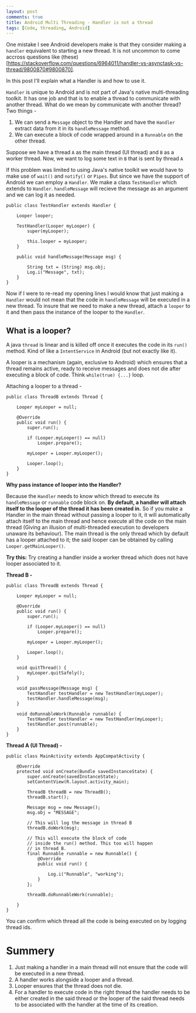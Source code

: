 ```yaml
---
layout: post
comments: true
title: Android Multi Threading - Handler is not a thread
tags: [Code, threading, Android]
---
```


One mistake I see Android developers make is that they consider making a `handler` equivalent to starting a new thread. It is not uncommon to come accross questions like (these)[https://stackoverflow.com/questions/6964011/handler-vs-asynctask-vs-thread/9800870#9800870]. 

In this post I'll explain what a Handler is and how to use it.

`Handler` is unique to Android and is not part of Java's native multi-threading toolkit. It has one job and that is to enable a thread to communicate with another thread. What do we mean by communicate with another thread? Two things - 

1. We can send a `Message` object to the Handler and have the `Handler` extract data from it in its `handleMessage` method.
2. We can execute a block of code wrapped around in a `Runnable` on the other thread.

Suppose we have a thread `A` as the main thread (UI thread) and `B` as a worker thread. Now, we want to log some text in `B` that is sent by thread `A`

If this problem was limited to using Java's native toolkit we would have to make use of `wait()` and `notify()` or `Pipes`. But since we have the support of Android we can employ a `Handler`. We make a class `TestHandler` which extends to `Handler`. `handleMessage` will recieve the message as an argument and we can log it as needed.

    public class TestHandler extends Handler {

        Looper looper;

        TestHandler(Looper myLooper) {
            super(myLooper);

            this.looper = myLooper;
        }

        public void handleMessage(Message msg) {

            String txt = (String) msg.obj;
            Log.i("Message", txt);
        }
    }

Now if I were to re-read my opening lines I would know that just making a `Handler` would not mean that the code in `handleMessage` will be executed in a new thread. To insure that we need to make a new thread, attach a `looper` to it and then pass the instance of the looper to the `Handler`.

## What is a looper?

A java `thread` is linear and is killed off once it executes the code in its `run()` method. Kind of like a `IntentService` in Android (but not exactly like it).

A looper is a mechanism (again, exclusive to Android) which ensures that a thread remains active, ready to receive messages and does not die after executing a block of code. Think `while(true) {...}` loop.

Attaching a looper to a thread - 

    public class ThreadB extends Thread {

        Looper myLooper = null;

        @Override
        public void run() {
            super.run();

            if (Looper.myLooper() == null)
                Looper.prepare();

            myLooper = Looper.myLooper();

            Looper.loop();
        }
    }

**Why pass instance of looper into the Handler?**

Because the `Handler` needs to know which thread to execute its `handleMessage` or `runnable` code block on. **By default, a handler will attach itself to the looper of the thread it has been created in.** So if you make a Handler in the main thread without passing a looper to it, it will automatically attach itself to the main thread and hence execute all the code on the main thread (Giving an illusion of multi-threaded execution to developers unaware its behaviour). The main thread is the only thread which by default has a looper attached to it; the said looper can be obtained by calling `Looper.getMainLooper()`.

**Try this:** Try creating a handler inside a worker thread which does not have looper associated to it.

**Thread B -**

    public class ThreadB extends Thread {

        Looper myLooper = null;

        @Override
        public void run() {
            super.run();

            if (Looper.myLooper() == null)
                Looper.prepare();

            myLooper = Looper.myLooper();

            Looper.loop();
        }

        void quitThread() {
            myLooper.quitSafely();
        }

        void passMessage(Message msg) {
            TestHandler testHandler = new TestHandler(myLooper);
            testHandler.handleMessage(msg);
        }

        void doRunnableWork(Runnable runnable) {
            TestHandler testHandler = new TestHandler(myLooper);
            testHandler.post(runnable);
        }
    }

**Thread A (UI Thread) -**

    public class MainActivity extends AppCompatActivity {

        @Override
        protected void onCreate(Bundle savedInstanceState) {
            super.onCreate(savedInstanceState);
            setContentView(R.layout.activity_main);

            ThreadB threadB = new ThreadB();
            threadB.start();

            Message msg = new Message();
            msg.obj = "MESSAGE";

            // This will log the message in thread B
            threadB.doWork(msg); 

            // This will execute the block of code 
            // inside the run() method. This too will happen
            // in thread B.
            final Runnable runnable = new Runnable() {
                @Override
                public void run() {

                    Log.i("Runnable", "working");
                }
            };

            threadB.doRunnableWork(runnable);

        }
    }

You can confirm which thread all the code is being executed on by logging thread ids.

# Summery

1. Just making a handler in a main thread will not ensure that the code will be executed in a new thread.
2. A handler works alongside a looper and a thread. 
3. Looper ensures that the thread does not die. 
4. For a handler to execute code in the right thread the handler needs to be either created in the said thread or the looper of the said thread needs to be associated with the handler at the time of its creation.









    
